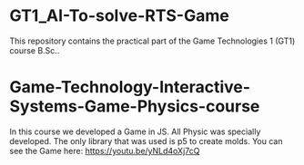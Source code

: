 # GT1_AI-To-solve-RTS-Game
This repository contains the practical part of the Game Technologies 1 (GT1) course B.Sc..

# Game-Technology-Interactive-Systems-Game-Physics-course
In this course we developed a Game in JS. All Physic was specially developed. The only library that was used is p5 to create molds. You can see the Game here: https://youtu.be/yNLd4oXj7cQ
